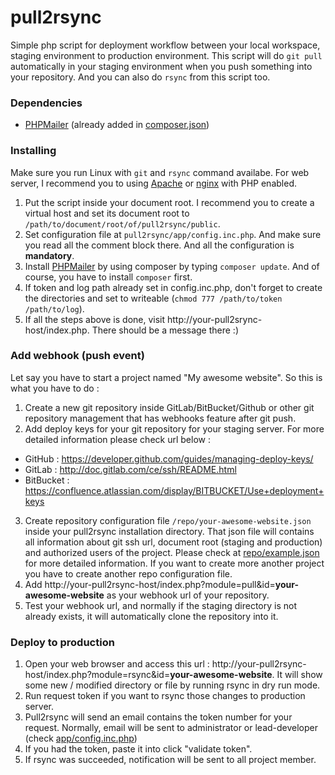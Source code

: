 # pull2rsync
Simple php script for deployment workflow between your local workspace, staging environment to production environment. This script will do  `git pull` automatically in your staging environment when you push something into your repository. And you can also do `rsync` from this script too.

### Dependencies
 - [PHPMailer](https://github.com/PHPMailer/PHPMailer) (already added in [composer.json](composer.json))

### Installing
Make sure you run Linux with `git` and `rsync` command availabe. For web server, I recommend you to using [Apache](http://apache.org/) or [nginx](http://nginx.org) with PHP enabled.

 1. Put the script inside your document root. I recommend you to create a virtual host and set its document root to `/path/to/document/root/of/pull2rsync/public`.
 2. Set configuration file at `pull2rsync/app/config.inc.php`. And make sure you read all the comment block there. And all the configuration is **mandatory**.
 3. Install [PHPMailer](https://github.com/PHPMailer/PHPMailer) by using composer by typing `composer update`. And of course, you have to install `composer` first.
 4. If token and log path already set in config.inc.php, don't forget to create the directories and set to writeable (`chmod 777 /path/to/token /path/to/log`).
 5. If all the steps above is done, visit http://your-pull2srync-host/index.php. There should be a message there :)

### Add webhook (push event)
Let say you have to start a project named "My awesome website". So this is what you have to do :

 1. Create a new git repository inside GitLab/BitBucket/Github or other git repository management that has webhooks feature after git push.
 2. Add deploy keys for your git repository for your staging server. For more detailed information please check url below :
  * GitHub : https://developer.github.com/guides/managing-deploy-keys/
  * GitLab : http://doc.gitlab.com/ce/ssh/README.html
  * BitBucket : https://confluence.atlassian.com/display/BITBUCKET/Use+deployment+keys
 3. Create repository configuration file  `/repo/your-awesome-website.json` inside your pull2rsync installation directory. That json file will contains all information about git ssh url, document root (staging and production) and authorized users of the project. Please check at [repo/example.json](repo/example.json) for more detailed information. If you want to create more another project you have to create another repo configuration file.
 4. Add http://your-pull2rsync-host/index.php?module=pull&id=**your-awesome-website** as your webhook url of your repository.
 5. Test your webhook url, and normally if the staging directory is not already exists, it will automatically clone the repository into it.

### Deploy to production
1. Open your web browser and access this url : http://your-pull2rsync-host/index.php?module=rsync&id=**your-awesome-website**. It will show some new / modified directory or file by running rsync in dry run mode.
2. Run request token if you want to rsync those changes to production server.
3. Pull2rsync will send an email contains the token number for your request. Normally, email will be sent to administrator or lead-developer (check [app/config.inc.php](app/config.inc.php))
4. If you had the token, paste it into click "validate token".
5. If rsync was succeeded, notification will be sent to all project member.
